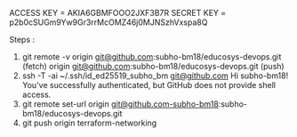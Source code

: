 ACCESS KEY = AKIA6GBMFOOO2JXF3B7R
SECRET KEY = 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

Steps :

1. git remote -v
origin  git@github.com:subho-bm18/educosys-devops.git (fetch)
origin  git@github.com:subho-bm18/educosys-devops.git (push)
2. ssh -T -ai ~/.ssh/id_ed25519_subho_bm git@github.com
Hi subho-bm18! You've successfully authenticated, but GitHub does not provide shell access.
3. git remote set-url origin git@github.com-subho-bm18:subho-bm18/educosys-devops.git
4. git push origin terraform-networking